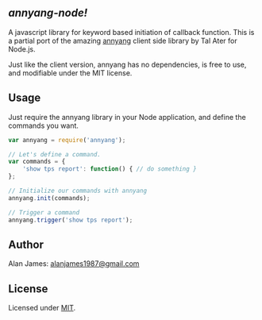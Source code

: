 *annyang-node!*
-----------------------------------------------

A javascript library for keyword based initiation of callback function.
This is a partial port of the amazing [annyang](https://github.com/TalAter/annyang) client side library by Tal Ater for Node.js.

Just like the client version, annyang has no dependencies, is free to use, and modifiable under the MIT license.


Usage
-----
Just require the annyang library in your Node application, and define the commands you want.
````js
var annyang = require('annyang');

// Let's define a command.
var commands = {
	'show tps report': function() { // do something }
};

// Initialize our commands with annyang
annyang.init(commands);

// Trigger a command
annyang.trigger('show tps report');
````

Author
------
Alan James: [alanjames1987@gmail.com](mailto:alanjames1987@gmail.com)

License
-------
Licensed under [MIT](https://github.com/TalAter/annyang/blob/master/LICENSE).